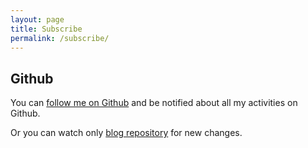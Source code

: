 ```yaml
---
layout: page
title: Subscribe
permalink: /subscribe/
---
```


## Github

You can [follow me on Github](https://github.com/lk-geimfari) and be
notified about all my activities on Github.

Or you can watch only [blog repository](https://github.com/lk-geimfari) for new changes.
